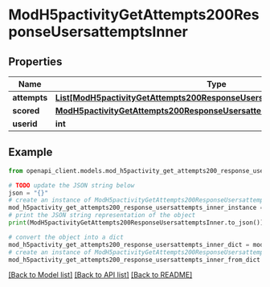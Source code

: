 # ModH5pactivityGetAttempts200ResponseUsersattemptsInner


## Properties

Name | Type | Description | Notes
------------ | ------------- | ------------- | -------------
**attempts** | [**List[ModH5pactivityGetAttempts200ResponseUsersattemptsInnerAttemptsInner]**](ModH5pactivityGetAttempts200ResponseUsersattemptsInnerAttemptsInner.md) |  | [optional] 
**scored** | [**ModH5pactivityGetAttempts200ResponseUsersattemptsInnerScored**](ModH5pactivityGetAttempts200ResponseUsersattemptsInnerScored.md) |  | [optional] 
**userid** | **int** | The user id | [optional] 

## Example

```python
from openapi_client.models.mod_h5pactivity_get_attempts200_response_usersattempts_inner import ModH5pactivityGetAttempts200ResponseUsersattemptsInner

# TODO update the JSON string below
json = "{}"
# create an instance of ModH5pactivityGetAttempts200ResponseUsersattemptsInner from a JSON string
mod_h5pactivity_get_attempts200_response_usersattempts_inner_instance = ModH5pactivityGetAttempts200ResponseUsersattemptsInner.from_json(json)
# print the JSON string representation of the object
print(ModH5pactivityGetAttempts200ResponseUsersattemptsInner.to_json())

# convert the object into a dict
mod_h5pactivity_get_attempts200_response_usersattempts_inner_dict = mod_h5pactivity_get_attempts200_response_usersattempts_inner_instance.to_dict()
# create an instance of ModH5pactivityGetAttempts200ResponseUsersattemptsInner from a dict
mod_h5pactivity_get_attempts200_response_usersattempts_inner_from_dict = ModH5pactivityGetAttempts200ResponseUsersattemptsInner.from_dict(mod_h5pactivity_get_attempts200_response_usersattempts_inner_dict)
```
[[Back to Model list]](../README.md#documentation-for-models) [[Back to API list]](../README.md#documentation-for-api-endpoints) [[Back to README]](../README.md)


